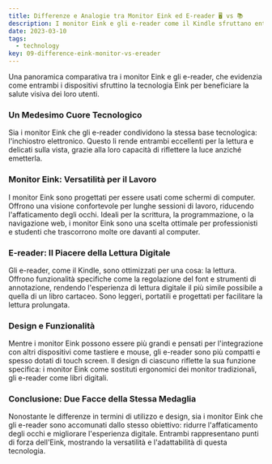 ```yaml
---
title: Differenze e Analogie tra Monitor Eink ed E-reader 🖥️ vs 📚
description: I monitor Eink e gli e-reader come il Kindle sfruttano entrambi le proprietà uniche dell'Eink. Mentre gli e-reader sono progettati specificamente per la lettura prolungata e offrono strumenti come i caratteri regolabili e le annotazioni, i monitor Eink mirano a fornire un'esperienza digitale completa per varie attività senza compromettere il comfort degli occhi.
date: 2023-03-10
tags:
  - technology
key: 09-difference-eink-monitor-vs-ereader
---
```

Una panoramica comparativa tra i monitor Eink e gli e-reader, che evidenzia come entrambi i dispositivi sfruttino la tecnologia Eink per beneficiare la salute visiva dei loro utenti. 
### Un Medesimo Cuore Tecnologico
Sia i monitor Eink che gli e-reader condividono la stessa base tecnologica: l'inchiostro elettronico. Questo li rende entrambi eccellenti per la lettura e delicati sulla vista, grazie alla loro capacità di riflettere la luce anziché emetterla.

### Monitor Eink: Versatilità per il Lavoro
I monitor Eink sono progettati per essere usati come schermi di computer. Offrono una visione confortevole per lunghe sessioni di lavoro, riducendo l'affaticamento degli occhi. Ideali per la scrittura, la programmazione, o la navigazione web, i monitor Eink sono una scelta ottimale per professionisti e studenti che trascorrono molte ore davanti al computer.

### E-reader: Il Piacere della Lettura Digitale
Gli e-reader, come il Kindle, sono ottimizzati per una cosa: la lettura. Offrono funzionalità specifiche come la regolazione del font e strumenti di annotazione, rendendo l'esperienza di lettura digitale il più simile possibile a quella di un libro cartaceo. Sono leggeri, portatili e progettati per facilitare la lettura prolungata.

### Design e Funzionalità 
Mentre i monitor Eink possono essere più grandi e pensati per l'integrazione con altri dispositivi come tastiere e mouse, gli e-reader sono più compatti e spesso dotati di touch screen. Il design di ciascuno riflette la sua funzione specifica: i monitor Eink come sostituti ergonomici dei monitor tradizionali, gli e-reader come libri digitali.

### Conclusione: Due Facce della Stessa Medaglia ###
Nonostante le differenze in termini di utilizzo e design, sia i monitor Eink che gli e-reader sono accomunati dallo stesso obiettivo: ridurre l'affaticamento degli occhi e migliorare l'esperienza digitale. Entrambi rappresentano punti di forza dell'Eink, mostrando la versatilità e l'adattabilità di questa tecnologia.
